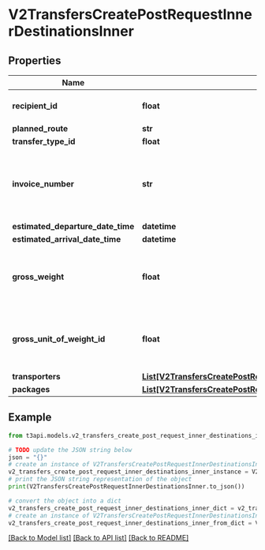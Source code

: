 # V2TransfersCreatePostRequestInnerDestinationsInner


## Properties

Name | Type | Description | Notes
------------ | ------------- | ------------- | -------------
**recipient_id** | **float** | Facility ID of the destination facility.  To find eligible destination facilities, use the [Destinations](#/Create%20Transfer/get_v2_packages_create_transfer_destination_list) endpoint.  | 
**planned_route** | **str** | Planned route for the shipment. | 
**transfer_type_id** | **float** | Identifier for the type of transfer. | 
**invoice_number** | **str** | Invoice number for this delivery. *Not all transfer types require this value.*  This value is only required if the &#x60;transferType&#x60; has &#x60;requiresInvoiceNumber&#x3D;true&#x60;.  See the [create transfer inputs](#/Create%20Transfer/get_v2_transfers_create_inputs) endpoints for details.  | [optional] 
**estimated_departure_date_time** | **datetime** | Estimated departure date and time. | 
**estimated_arrival_date_time** | **datetime** | Estimated arrival date and time. | 
**gross_weight** | **float** | Gross weight of the transfer. *Not all transfer types require this value.*  Only should be set if the &#x60;transferType&#x60; has &#x60;requiresDestinationGrossWeight&#x3D;true&#x60;.  See the [create transfer inputs](#/Create%20Transfer/get_v2_transfers_create_inputs) endpoints for details.  | [optional] 
**gross_unit_of_weight_id** | **float** | Identifier for the unit of weight. *Not all transfer types require this value.*  Only should be set if the &#x60;transferType&#x60; has &#x60;requiresDestinationGrossWeight&#x3D;true&#x60;.  See the [create transfer inputs](#/Create%20Transfer/get_v2_transfers_create_inputs) endpoints for details.  | [optional] 
**transporters** | [**List[V2TransfersCreatePostRequestInnerDestinationsInnerTransportersInner]**](V2TransfersCreatePostRequestInnerDestinationsInnerTransportersInner.md) | List of transporters for the transfer. | [optional] 
**packages** | [**List[V2TransfersCreatePostRequestInnerDestinationsInnerPackagesInner]**](V2TransfersCreatePostRequestInnerDestinationsInnerPackagesInner.md) | List of packages in the transfer. | [optional] 

## Example

```python
from t3api.models.v2_transfers_create_post_request_inner_destinations_inner import V2TransfersCreatePostRequestInnerDestinationsInner

# TODO update the JSON string below
json = "{}"
# create an instance of V2TransfersCreatePostRequestInnerDestinationsInner from a JSON string
v2_transfers_create_post_request_inner_destinations_inner_instance = V2TransfersCreatePostRequestInnerDestinationsInner.from_json(json)
# print the JSON string representation of the object
print(V2TransfersCreatePostRequestInnerDestinationsInner.to_json())

# convert the object into a dict
v2_transfers_create_post_request_inner_destinations_inner_dict = v2_transfers_create_post_request_inner_destinations_inner_instance.to_dict()
# create an instance of V2TransfersCreatePostRequestInnerDestinationsInner from a dict
v2_transfers_create_post_request_inner_destinations_inner_from_dict = V2TransfersCreatePostRequestInnerDestinationsInner.from_dict(v2_transfers_create_post_request_inner_destinations_inner_dict)
```
[[Back to Model list]](../README.md#documentation-for-models) [[Back to API list]](../README.md#documentation-for-api-endpoints) [[Back to README]](../README.md)


